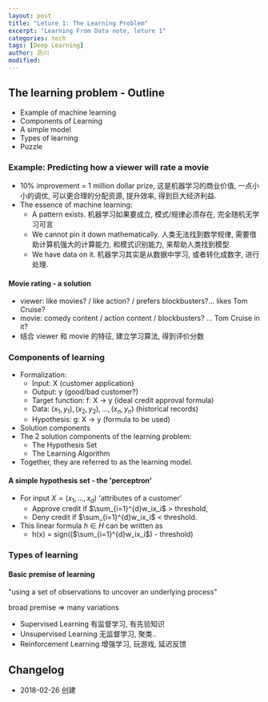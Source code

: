 ```yaml
---
layout: post
title: "Leture 1: The Learning Problem"
excerpt: "Learning From Data note, leture 1"
categories: tech
tags: [Deep Learning]
author: 沥川
modified:
---
```


## The learning problem - Outline
* Example of machine learning
* Components of Learning
* A simple model
* Types of learning
* Puzzle

### Example: Predicting how a viewer will rate a movie

* 10% improvement = 1 million dollar prize, 这是机器学习的商业价值, 一点小小的调优, 可以更合理的分配资源, 提升效率, 得到巨大经济利益.
* The essence of machine learning:
    * A pattern exists. 机器学习如果要成立, 模式/规律必须存在, 完全随机无学习可言
    * We cannot pin it down mathematically. 人类无法找到数学规律, 需要借助计算机强大的计算能力, 和模式识别能力, 来帮助人类找到模型.
    * We have data on it. 机器学习其实是从数据中学习, 或者转化成数字, 进行处理.

#### Movie rating - a solution
* viewer: like movies? / like action? / prefers blockbusters?... likes Tom Cruise?
* movie: comedy content / action content / blockbusters? ... Tom Cruise in it?
* 结合 viewer 和 movie 的特征, 建立学习算法, 得到评价分数

### Components of learning
* Formalization:
    * Input: X (customer application)
    * Output: y (good/bad customer?)
    * Target function: f: X -> y (ideal credit approval formula)
    * Data: $(x_1, y_1), (x_2, y_2), ... , (x_n, y_n)$ (historical records)
    * Hypothesis: g: X -> y (formula to be used)
* Solution components
* The 2 solution components of the learning problem:
    * The Hypothesis Set
    * The Learning Algorithm
* Together, they are referred to as the learning model.

#### A simple hypothesis set - the 'perceptron'
* For input $X = (x_1, ... , x_d)$ 'attributes of a customer'
    * Approve credit if $\sum_{i=1}^{d}w_ix_i$ > threshold,
    * Deny credit if $\sum_{i=1}^{d}w_ix_i$ < threshold.
* This linear formula $h \in H$ can be written as 
    * h(x) = sign(($\sum_{i=1}^{d}w_ix_i$) - threshold)

### Types of learning

#### Basic premise of learning

"using a set of observations to uncover an underlying process"

broad premise => many variations

* Supervised Learning 有监督学习, 有先验知识
* Unsupervised Learning 无监督学习, 聚类..
* Reinforcement Learning 增强学习, 玩游戏, 延迟反馈

## Changelog
* 2018-02-26 创建

